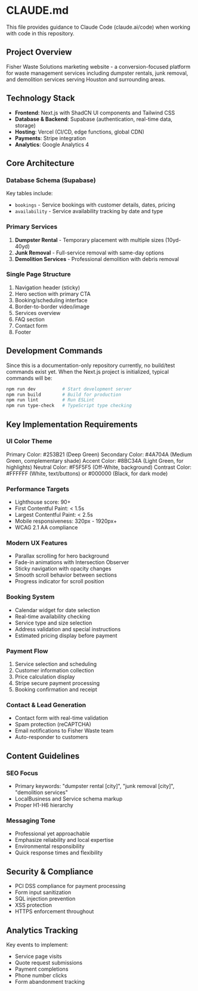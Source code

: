 # CLAUDE.md

This file provides guidance to Claude Code (claude.ai/code) when working with code in this repository.

## Project Overview

Fisher Waste Solutions marketing website - a conversion-focused platform for waste management services including dumpster rentals, junk removal, and demolition services serving Houston and surrounding areas.

## Technology Stack

- **Frontend**: Next.js with ShadCN UI components and Tailwind CSS
- **Database & Backend**: Supabase (authentication, real-time data, storage)
- **Hosting**: Vercel (CI/CD, edge functions, global CDN)
- **Payments**: Stripe integration
- **Analytics**: Google Analytics 4

## Core Architecture

### Database Schema (Supabase)
Key tables include:
- `bookings` - Service bookings with customer details, dates, pricing
- `availability` - Service availability tracking by date and type

### Primary Services
1. **Dumpster Rental** - Temporary placement with multiple sizes (10yd-40yd)
2. **Junk Removal** - Full-service removal with same-day options
3. **Demolition Services** - Professional demolition with debris removal

### Single Page Structure
1. Navigation header (sticky)
2. Hero section with primary CTA
3. Booking/scheduling interface
4. Border-to-border video/image
5. Services overview
6. FAQ section
7. Contact form
8. Footer

## Development Commands

Since this is a documentation-only repository currently, no build/test commands exist yet. When the Next.js project is initialized, typical commands will be:

```bash
npm run dev          # Start development server
npm run build        # Build for production
npm run lint         # Run ESLint
npm run type-check   # TypeScript type checking
```

## Key Implementation Requirements

### UI Color Theme

Primary Color: #253B21 (Deep Green)
Secondary Color: #4A704A (Medium Green, complementary shade)
Accent Color: #8BC34A (Light Green, for highlights)
Neutral Color: #F5F5F5 (Off-White, background)
Contrast Color: #FFFFFF (White, text/buttons) or #000000 (Black, for dark mode)

### Performance Targets
- Lighthouse score: 90+
- First Contentful Paint: < 1.5s
- Largest Contentful Paint: < 2.5s
- Mobile responsiveness: 320px - 1920px+
- WCAG 2.1 AA compliance

### Modern UX Features
- Parallax scrolling for hero background
- Fade-in animations with Intersection Observer
- Sticky navigation with opacity changes
- Smooth scroll behavior between sections
- Progress indicator for scroll position

### Booking System
- Calendar widget for date selection
- Real-time availability checking
- Service type and size selection
- Address validation and special instructions
- Estimated pricing display before payment

### Payment Flow
1. Service selection and scheduling
2. Customer information collection
3. Price calculation display
4. Stripe secure payment processing
5. Booking confirmation and receipt

### Contact & Lead Generation
- Contact form with real-time validation
- Spam protection (reCAPTCHA)
- Email notifications to Fisher Waste team
- Auto-responder to customers

## Content Guidelines

### SEO Focus
- Primary keywords: "dumpster rental [city]", "junk removal [city]", "demolition services"
- LocalBusiness and Service schema markup
- Proper H1-H6 hierarchy

### Messaging Tone
- Professional yet approachable
- Emphasize reliability and local expertise
- Environmental responsibility
- Quick response times and flexibility

## Security & Compliance

- PCI DSS compliance for payment processing
- Form input sanitization
- SQL injection prevention
- XSS protection
- HTTPS enforcement throughout

## Analytics Tracking

Key events to implement:
- Service page visits
- Quote request submissions
- Payment completions
- Phone number clicks
- Form abandonment tracking